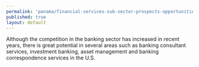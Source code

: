 ```yaml
--- 
permalink: 'panama/financial-services-sub-sector-prospects-opportunities.html' 
published: true 
layout: default
---
```

Although the competition in the banking sector has increased in recent years, there is great potential in several areas such as banking consultant services, investment banking, asset management and banking correspondence services in the U.S.
